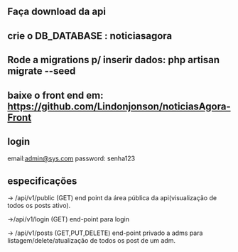 ## Faça download da api 
## crie o DB_DATABASE : noticiasagora
## Rode a migrations p/ inserir dados: php artisan migrate --seed
## baixe o front end em: https://github.com/Lindonjonson/noticiasAgora-Front


## login
email:admin@sys.com
password: senha123





## especificações 
-> /api/v1/public (GET) end point da área pública da api(visualização de todos os posts ativo).

->/api/v1/login (GET) end-point para login

-> /api/v1/posts (GET,PUT,DELETE) end-point privado a adms para listagem/delete/atualização de todos os post de um adm.
